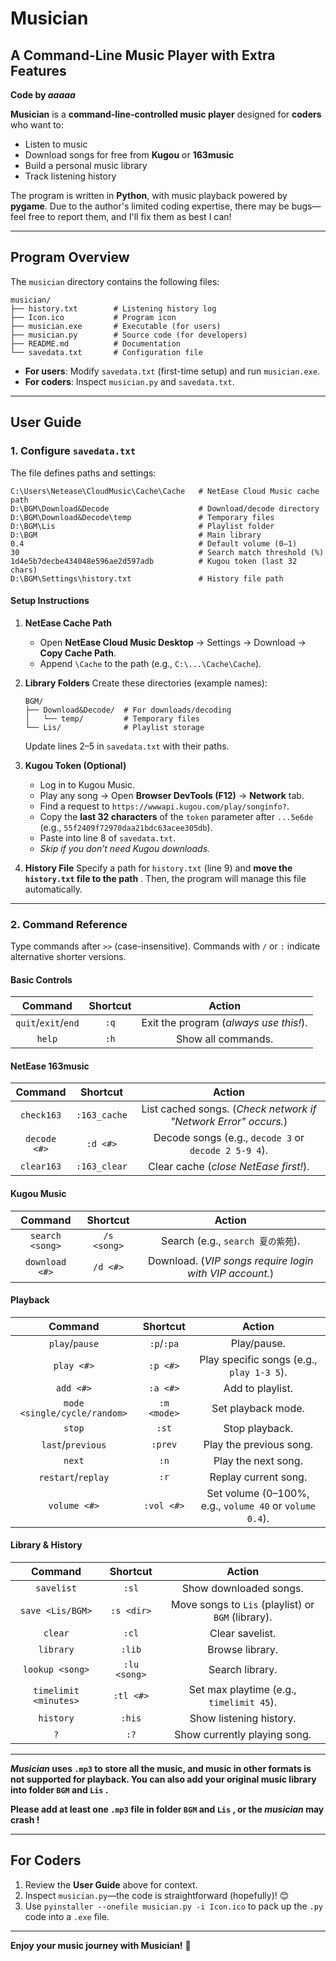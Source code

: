 # **Musician**

## A Command-Line Music Player with Extra Features

**Code by _aaaaa_**

**Musician** is a **command-line-controlled music player** designed for **coders** who want to:

- Listen to music
- Download songs for free from **Kugou** or **163music**
- Build a personal music library
- Track listening history

The program is written in **Python**, with music playback powered by **pygame**. Due to the author's limited coding expertise, there may be bugs—feel free to report them, and I'll fix them as best I can!

------

## **Program Overview**

The `musician` directory contains the following files:

```
musician/
├── history.txt        # Listening history log  
├── Icon.ico           # Program icon  
├── musician.exe       # Executable (for users)  
├── musician.py        # Source code (for developers)  
├── README.md          # Documentation  
└── savedata.txt       # Configuration file  
```

- **For users**: Modify `savedata.txt` (first-time setup) and run `musician.exe`.
- **For coders**: Inspect `musician.py` and `savedata.txt`.

------

## **User Guide**

### **1. Configure `savedata.txt`**

The file defines paths and settings:

```
C:\Users\Netease\CloudMusic\Cache\Cache   # NetEase Cloud Music cache path  
D:\BGM\Download&Decode                    # Download/decode directory  
D:\BGM\Download&Decode\temp               # Temporary files  
D:\BGM\Lis                                # Playlist folder  
D:\BGM                                    # Main library  
0.4                                       # Default volume (0–1)  
30                                        # Search match threshold (%)  
1d4e5b7decbe434048e596ae2d597adb          # Kugou token (last 32 chars)  
D:\BGM\Settings\history.txt               # History file path  
```

#### **Setup Instructions**

1. **NetEase Cache Path**

   - Open **NetEase Cloud Music Desktop** → Settings → Download → **Copy Cache Path**.
   - Append `\Cache` to the path (e.g., `C:\...\Cache\Cache`).

2. **Library Folders**
    Create these directories (example names):

   ```
   BGM/  
   ├── Download&Decode/  # For downloads/decoding  
   │   └── temp/         # Temporary files  
   └── Lis/              # Playlist storage  
   ```

   Update lines 2–5 in `savedata.txt` with their paths.

3. **Kugou Token (Optional)**

   - Log in to Kugou Music.
   - Play any song → Open **Browser DevTools (F12)** → **Network** tab.
   - Find a request to `https://wwwapi.kugou.com/play/songinfo?`.
   - Copy the **last 32 characters** of the `token` parameter after `...5e6de` (e.g., `55f2409f72970daa21bdc63acee305db`).
   - Paste into line 8 of `savedata.txt`.
   - *Skip if you don’t need Kugou downloads.*

4. **History File**
    Specify a path for `history.txt` (line 9) and **move the `history.txt` file to the path** . Then, the program will manage this file automatically.

------

### **2. Command Reference**

Type commands after `>>` (case-insensitive). Commands with `/` or `:` indicate alternative shorter versions.

#### **Basic Controls**

|       Command       | Shortcut |                 Action                 |
| :-----------------: | :------: | :------------------------------------: |
| `quit`/`exit`/`end` |   `:q`   | Exit the program (*always use this!*). |
|       `help`        |   `:h`   |           Show all commands.           |

#### **NetEase 163music**

|   Command    |   Shortcut   |                            Action                            |
| :----------: | :----------: | :----------------------------------------------------------: |
|  `check163`  | `:163_cache` | List cached songs. (*Check network if "Network Error" occurs.*) |
| `decode <#>` |   `:d <#>`   |     Decode songs (e.g., `decode 3` or `decode 2 5-9 4`).     |
|  `clear163`  | `:163_clear` |            Clear cache (*close NetEase first!*).             |

#### **Kugou Music**

|     Command     |  Shortcut   |                         Action                          |
| :-------------: | :---------: | :-----------------------------------------------------: |
| `search <song>` | `/s <song>` |            Search (e.g., `search 夏の紫苑`).            |
| `download <#>`  |  `/d <#>`   | Download. (*VIP songs require login with VIP account.*) |

#### **Playback**

|           Command            |  Shortcut   |                         Action                          |
| :--------------------------: | :---------: | :-----------------------------------------------------: |
|        `play`/`pause`        | `:p`/`:pa`  |                       Play/pause.                       |
|          `play <#>`          |  `:p <#>`   |        Play specific songs (e.g., `play 1-3 5`).        |
|          `add <#>`           |  `:a <#>`   |                    Add to playlist.                     |
| `mode <single/cycle/random>` | `:m <mode>` |                   Set playback mode.                    |
|            `stop`            |    `:st`    |                     Stop playback.                      |
|      `last`/`previous`       |   `:prev`   |                 Play the previous song.                 |
|            `next`            |    `:n`     |                   Play the next song.                   |
|      `restart`/`replay`      |    `:r`     |                  Replay current song.                   |
|         `volume <#>`         | `:vol <#>`  | Set volume (0–100%, e.g., `volume 40` or `volume 0.4`). |

#### **Library & History**

|        Command        |   Shortcut   |                       Action                       |
| :-------------------: | :----------: | :------------------------------------------------: |
|      `savelist`       |    `:sl`     |               Show downloaded songs.               |
|   `save <Lis/BGM>`    |  `:s <dir>`  | Move songs to `Lis` (playlist) or `BGM` (library). |
|        `clear`        |    `:cl`     |                  Clear savelist.                   |
|       `library`       |    `:lib`    |                  Browse library.                   |
|    `lookup <song>`    | `:lu <song>` |                  Search library.                   |
| `timelimit <minutes>` |  `:tl <#>`   |      Set max playtime (e.g., `timelimit 45`).      |
|       `history`       |    `:his`    |              Show listening history.               |
|          `?`          |     `:?`     |            Show currently playing song.            |

---

**_Musician_ uses `.mp3` to store all the music, and music in other formats is not supported for playback. You can also add your original music library into folder `BGM` and `Lis` .**

**Please add at least one `.mp3` file in folder `BGM` and `Lis` , or the _musician_ may crash !**

------

## **For Coders**

1. Review the **User Guide** above for context.
2. Inspect `musician.py`—the code is straightforward (hopefully)! 😊
3. Use `pyinstaller --onefile musician.py -i Icon.ico` to pack up the `.py` code into a `.exe` file.

------

**Enjoy your music journey with Musician!** 🎵